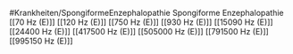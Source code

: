 #Krankheiten/SpongiformeEnzephalopathie
Spongiforme Enzephalopathie
[[70 Hz (E)]]
[[120 Hz (E)]]
[[750 Hz (E)]]
[[930 Hz (E)]]
[[15090 Hz (E)]]
[[24400 Hz (E)]]
[[417500 Hz (E)]]
[[505000 Hz (E)]]
[[791500 Hz (E)]]
[[995150 Hz (E)]]